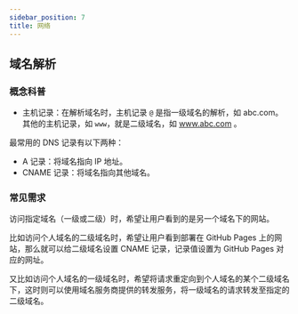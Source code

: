 ```yaml
---
sidebar_position: 7
title: 网络
---
```


## 域名解析

### 概念科普

- 主机记录：在解析域名时，主机记录 `@` 是指一级域名的解析，如 abc.com。其他的主机记录，如 `www`，就是二级域名，如 www.abc.com 。

最常用的 DNS 记录有以下两种：

- A 记录：将域名指向 IP 地址。
- CNAME 记录：将域名指向其他域名。

### 常见需求

访问指定域名（一级或二级）时，希望让用户看到的是另一个域名下的网站。

比如访问个人域名的二级域名时，希望让用户看到部署在 GitHub Pages 上的网站，那么就可以给二级域名设置 CNAME 记录，记录值设置为 GitHub Pages 对应的网址。

又比如访问个人域名的一级域名时，希望将请求重定向到个人域名的某个二级域名下，这时则可以使用域名服务商提供的转发服务，将一级域名的请求转发至指定的二级域名。
